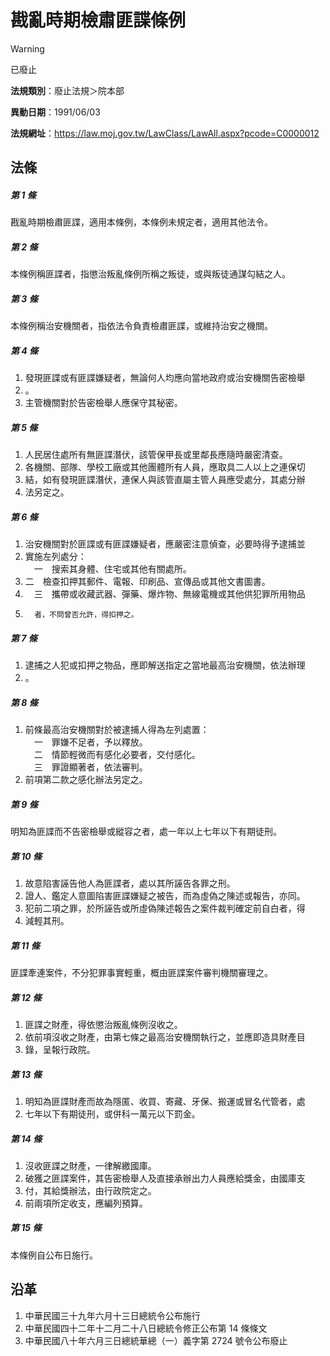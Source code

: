 # 戡亂時期檢肅匪諜條例
> [!WARNING]
> 已廢止

**法規類別**：廢止法規＞院本部

**異動日期**：1991/06/03  

**法規網址**：https://law.moj.gov.tw/LawClass/LawAll.aspx?pcode=C0000012



## 法條
##### 第 1 條
戡亂時期檢肅匪諜，適用本條例，本條例未規定者，適用其他法令。

##### 第 2 條
本條例稱匪諜者，指懲治叛亂條例所稱之叛徒，或與叛徒通謀勾結之人。

##### 第 3 條
本條例稱治安機關者，指依法令負責檢肅匪諜，或維持治安之機關。

##### 第 4 條
1. 發現匪諜或有匪諜嫌疑者，無論何人均應向當地政府或治安機關告密檢舉
1. 。
1. 主管機關對於告密檢舉人應保守其秘密。

##### 第 5 條
1. 人民居住處所有無匪諜潛伏，該管保甲長或里鄰長應隨時嚴密清查。
1. 各機關、部隊、學校工廠或其他團體所有人員，應取具二人以上之連保切
1. 結，如有發現匪諜潛伏，連保人與該管直屬主管人員應受處分，其處分辦
1. 法另定之。

##### 第 6 條
1. 治安機關對於匪諜或有匪諜嫌疑者，應嚴密注意偵查，必要時得予逮捕並
1. 實施左列處分：  
　一　搜索其身體、住宅或其他有關處所。
1.   二　檢查扣押其郵件、電報、印刷品、宣傳品或其他文書圖書。
1. 　三　攜帶或收藏武器、彈藥、爆炸物、無線電機或其他供犯罪所用物品
1.       者，不問曾否允許，得扣押之。

##### 第 7 條
1. 逮捕之人犯或扣押之物品，應即解送指定之當地最高治安機關，依法辦理
1. 。

##### 第 8 條
1. 前條最高治安機關對於被逮捕人得為左列處置：  
　一　罪嫌不足者，予以釋放。  
　二　情節輕微而有感化必要者，交付感化。  
　三　罪證顯著者，依法審判。
1. 前項第二款之感化辦法另定之。

##### 第 9 條
明知為匪諜而不告密檢舉或縱容之者，處一年以上七年以下有期徒刑。

##### 第 10 條
1. 故意陷害誣告他人為匪諜者，處以其所誣告各罪之刑。
1. 證人、鑑定人意圖陷害匪諜嫌疑之被告，而為虛偽之陳述或報告，亦同。
1. 犯前二項之罪，於所誣告或所虛偽陳述報告之案件裁判確定前自白者，得
1. 減輕其刑。

##### 第 11 條
匪諜牽連案件，不分犯罪事實輕重，概由匪諜案件審判機關審理之。

##### 第 12 條
1. 匪諜之財產，得依懲治叛亂條例沒收之。
1. 依前項沒收之財產，由第七條之最高治安機關執行之，並應即造具財產目
1. 錄，呈報行政院。

##### 第 13 條
1. 明知為匪諜財產而故為隱匿、收買、寄藏、牙保、搬運或冒名代管者，處
1. 七年以下有期徒刑，或併科一萬元以下罰金。

##### 第 14 條
1. 沒收匪諜之財產，一律解繳國庫。
1. 破獲之匪諜案件，其告密檢舉人及直接承辦出力人員應給獎金，由國庫支
1. 付，其給獎辦法，由行政院定之。
1. 前兩項所定收支，應編列預算。

##### 第 15 條
本條例自公布日施行。

## 沿革
1. 中華民國三十九年六月十三日總統令公布施行
1. 中華民國四十二年十二月二十八日總統令修正公布第 14 條條文
1. 中華民國八十年六月三日總統華總（一）義字第 2724 號令公布廢止
